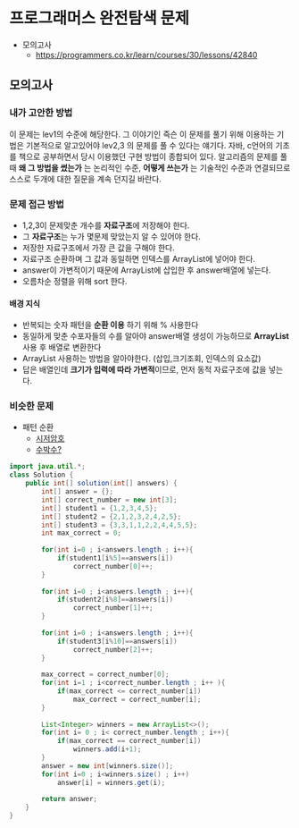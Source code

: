 # 프로그래머스 완전탐색 문제 
- 모의고사
    - https://programmers.co.kr/learn/courses/30/lessons/42840


## 모의고사
### 내가 고안한 방법
이 문제는 lev1의 수준에 해당한다. 그 이야기인 즉슨 이 문제를 풀기 위해 이용하는 기법은 기본적으로 알고있어야 lev2,3 의 문제를 풀 수 있다는 얘기다. 자바, c언어의 기초를 책으로 공부하면서 당시 이용했던 구현 방법이 종합되어 있다. 알고리즘의 문제를 풀때 **왜 그 방법을 썼는가** 는 논리적인 수준, **어떻게 쓰는가** 는 기술적인 수준과 연결되므로 스스로 두개에 대한 질문을 계속 던지길 바란다. 

### 문제 접근 방법
- 1,2,3이 문제맞춘 개수를 **자료구조**에 저장해야 한다.
- 그 **자료구조**는 누가 몇문제 맞았는지 알 수 있어야 한다.
- 저장한 자료구조에서 가장 큰 값을 구해야 한다.
- 자료구조 순환하며 그 값과 동일하면 인덱스를 ArrayList에 넣어야 한다.
- answer이 가변적이기 때문에 ArrayList에 삽입한 후 answer배열에 넣는다.
- 오름차순 정렬을 위해 sort 한다.

#### 배경 지식
- 반복되는 숫자 패턴을 **순환 이용** 하기 위해 % 사용한다
- 동일하게 맞춘 수포자들의 수를 알아야 answer배열 생성이 가능하므로 **ArrayList** 사용 후 배열로 변환한다
- ArrayList 사용하는 방법을 알아야한다. (삽입,크기조회, 인덱스의 요소값)
- 답은 배열인데 **크기가 입력에 따라 가변적**이므로, 먼저 동적 자료구조에 값을 넣는다.

### 비슷한 문제
- 패턴 순환
    - [시저암호](https://programmers.co.kr/learn/courses/30/lessons/12926)
    - [수박수?](https://programmers.co.kr/learn/courses/30/lessons/12922)
    
```java
import java.util.*;
class Solution {
    public int[] solution(int[] answers) {
        int[] answer = {};
        int[] correct_number = new int[3];
        int[] student1 = {1,2,3,4,5};
        int[] student2 = {2,1,2,3,2,4,2,5};
        int[] student3 = {3,3,1,1,2,2,4,4,5,5};
        int max_correct = 0;
        
        for(int i=0 ; i<answers.length ; i++){
            if(student1[i%5]==answers[i])   
                correct_number[0]++;
        }
        
        for(int i=0 ; i<answers.length ; i++){
            if(student2[i%8]==answers[i])   
                correct_number[1]++;
        }
        
        for(int i=0 ; i<answers.length ; i++){
            if(student3[i%10]==answers[i])   
                correct_number[2]++;
        }
        
        max_correct = correct_number[0];
        for(int i=1 ; i<correct_number.length ; i++ ){
            if(max_correct <= correct_number[i])
                max_correct = correct_number[i];
        }
        
        List<Integer> winners = new ArrayList<>();     
        for(int i= 0 ; i< correct_number.length ; i++){
            if(max_correct == correct_number[i])
                winners.add(i+1); 
        }
        answer = new int[winners.size()];
        for(int i=0 ; i<winners.size() ; i++)
            answer[i] = winners.get(i);
        
        return answer;
    }
}
```